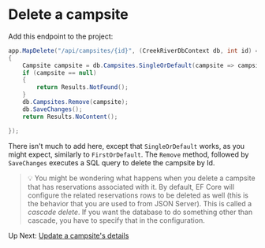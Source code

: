 # Delete a campsite

Add this endpoint to the project:
``` csharp
app.MapDelete("/api/campsites/{id}", (CreekRiverDbContext db, int id) =>
{
    Campsite campsite = db.Campsites.SingleOrDefault(campsite => campsite.Id == id);
    if (campsite == null)
    {
        return Results.NotFound();
    }
    db.Campsites.Remove(campsite);
    db.SaveChanges();
    return Results.NoContent();

});
```
There isn't much to add here, except that `SingleOrDefault` works, as you might expect, similarly to `FirstOrDefault`. The `Remove` method, followed by `SaveChanges` executes a SQL query to delete the campsite by Id. 

> :bulb: You might be wondering what happens when you delete a campsite that has reservations associated with it. By default, EF Core will configure the related reservations rows to be deleted as well (this is the behavior that you are used to from JSON Server). This is called a _cascade delete_. If you want the database to do something other than cascade, you have to specify that in the configuration.

Up Next: [Update a campsite's details](./creek-river-campsite-update.md)
